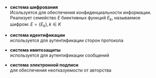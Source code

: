 - **cистема шифрования**<br>
Исользуется для обеспечения конфиденциальности информации. Реализует семейство $E$ биективных функций $E_k$, называемое шифром: $E=\{E_k\}, k \in K$

- **система идентификации**<br>
используется для аутентификации сторон протокола

- **система имитозащиты**<br>
используется для аутентификации сообщений

- **система электронной подписи**<br>
для обеспечения неотказуемости от авторства


